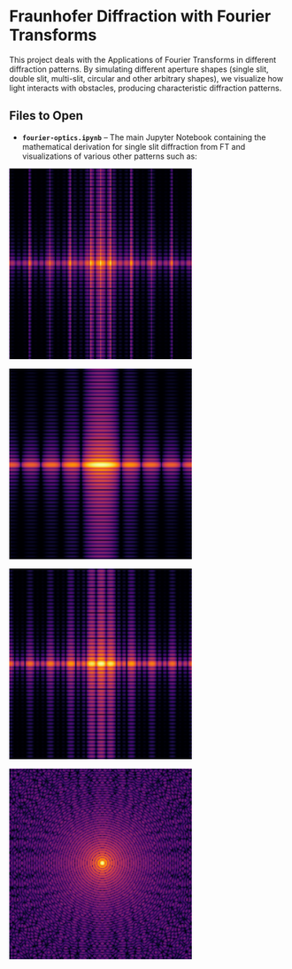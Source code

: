 # Fraunhofer Diffraction with Fourier Transforms
  
This project deals with the Applications of Fourier Transforms in different diffraction patterns. By simulating different aperture shapes (single slit, double slit, multi-slit, circular and other arbitrary shapes), we visualize how light interacts with obstacles, producing characteristic diffraction patterns.  

## Files to Open  
- **`fourier-optics.ipynb`** – The main Jupyter Notebook containing the mathematical derivation for single slit diffraction from FT and visualizations of various other patterns such as:
  
![N slit grating](https://raw.githubusercontent.com/o-brishti/Fraunhofer-Diffraction-and-Fourier-Optics/main/images/pattern1.png)

![single slit](https://raw.githubusercontent.com/o-brishti/Fraunhofer-Diffraction-and-Fourier-Optics/main/images/pattern2.png)

![double slit](https://raw.githubusercontent.com/o-brishti/Fraunhofer-Diffraction-and-Fourier-Optics/main/images/pattern3.png)

![circular aperture](https://raw.githubusercontent.com/o-brishti/Fraunhofer-Diffraction-and-Fourier-Optics/main/images/pattern4.png)


